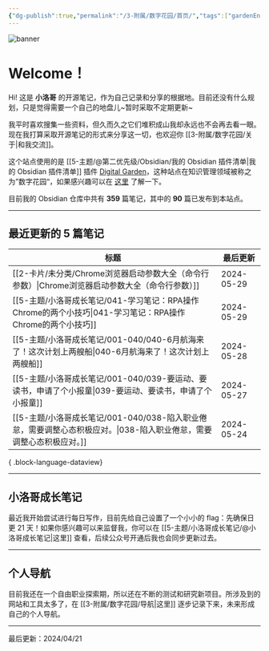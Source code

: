 ```yaml
---
{"dg-publish":true,"permalink":"/3-附属/数字花园/首页/","tags":["gardenEntry"],"noteIcon":"1","created":"2024-03-26","updated":"2024-04-21"}
---
```


![banner](http://img.xlg.life/images/202404100413287.webp)
# Welcome！
Hi! 这是 **小洛哥** 的开源笔记，作为自己记录和分享的根据地。目前还没有什么规划，只是觉得需要一个自己的地盘儿~暂时采取不定期更新~

我平时喜欢搜集一些资料，但久而久之它们堆积成山我却永远也不会再去看一眼。现在我打算采取开源笔记的形式来分享这一切，也欢迎你 [[3-附属/数字花园/关于\|和我交流]]。

这个站点使用的是 [[5-主题/@第二优先级/Obsidian/我的 Obsidian 插件清单\|我的 Obsidian 插件清单]] 插件 [Digital Garden](https://github.com/oleeskild/obsidian-digital-garden)，这种站点在知识管理领域被称之为”数字花园“，如果感兴趣可以在 [这里](https://blog.effie.co/%E5%A6%82%E4%BD%95%E5%BB%BA%E7%AB%8B%E6%95%B0%E5%AD%97%E8%8A%B1%E5%9B%AD%EF%BC%9F/) 了解一下。

<p><span>目前我的 Obsidian 仓库中共有 <strong>359</strong> 篇笔记，其中的 <strong>90</strong> 篇已发布到本站点。</span></p>

---
## 最近更新的 5 篇笔记

| 标题                                                                         | 最后更新       |
| -------------------------------------------------------------------------- | ---------- |
| [[2-卡片/未分类/Chrome浏览器启动参数大全（命令行参数）\|Chrome浏览器启动参数大全（命令行参数）]]             | 2024-05-29 |
| [[5-主题/小洛哥成长笔记/041-学习笔记：RPA操作Chrome的两个小技巧\|041-学习笔记：RPA操作Chrome的两个小技巧]] | 2024-05-29 |
| [[5-主题/小洛哥成长笔记/001-040/040-6月航海来了！这次计划上两艘船\|040-6月航海来了！这次计划上两艘船]]       | 2024-05-28 |
| [[5-主题/小洛哥成长笔记/001-040/039-要运动、要读书，申请了个小报童\|039-要运动、要读书，申请了个小报童]]       | 2024-05-27 |
| [[5-主题/小洛哥成长笔记/001-040/038-陷入职业倦怠，需要调整心态积极应对。\|038-陷入职业倦怠，需要调整心态积极应对。]] | 2024-05-24 |

{ .block-language-dataview}

---
## 小洛哥成长笔记
最近我开始尝试进行每日写作，目前先给自己设置了一个小小的 flag：先确保日更 21 天！如果你感兴趣可以来监督我，你可以在 [[5-主题/小洛哥成长笔记/@小洛哥成长笔记\|这里]] 查看，后续公众号开通后我也会同步更新过去。

---
## 个人导航
目前我还在一个自由职业探索期，所以还在不断的测试和研究新项目。所涉及到的网站和工具太多了，在 [[3-附属/数字花园/导航\|这里]] 逐步记录下来，未来形成自己的个人导航。

---

最后更新：2024/04/21